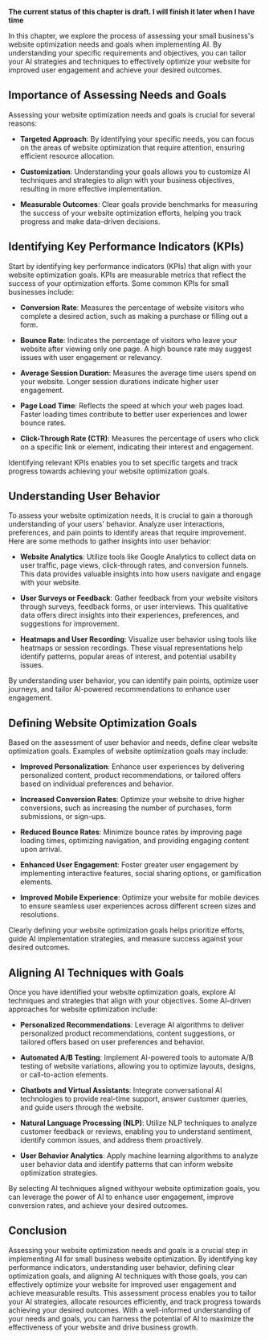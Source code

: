 **The current status of this chapter is draft. I will finish it later when I have time**

In this chapter, we explore the process of assessing your small business's website optimization needs and goals when implementing AI. By understanding your specific requirements and objectives, you can tailor your AI strategies and techniques to effectively optimize your website for improved user engagement and achieve your desired outcomes.

Importance of Assessing Needs and Goals
---------------------------------------

Assessing your website optimization needs and goals is crucial for several reasons:

* **Targeted Approach**: By identifying your specific needs, you can focus on the areas of website optimization that require attention, ensuring efficient resource allocation.

* **Customization**: Understanding your goals allows you to customize AI techniques and strategies to align with your business objectives, resulting in more effective implementation.

* **Measurable Outcomes**: Clear goals provide benchmarks for measuring the success of your website optimization efforts, helping you track progress and make data-driven decisions.

Identifying Key Performance Indicators (KPIs)
---------------------------------------------

Start by identifying key performance indicators (KPIs) that align with your website optimization goals. KPIs are measurable metrics that reflect the success of your optimization efforts. Some common KPIs for small businesses include:

* **Conversion Rate**: Measures the percentage of website visitors who complete a desired action, such as making a purchase or filling out a form.

* **Bounce Rate**: Indicates the percentage of visitors who leave your website after viewing only one page. A high bounce rate may suggest issues with user engagement or relevancy.

* **Average Session Duration**: Measures the average time users spend on your website. Longer session durations indicate higher user engagement.

* **Page Load Time**: Reflects the speed at which your web pages load. Faster loading times contribute to better user experiences and lower bounce rates.

* **Click-Through Rate (CTR)**: Measures the percentage of users who click on a specific link or element, indicating their interest and engagement.

Identifying relevant KPIs enables you to set specific targets and track progress towards achieving your website optimization goals.

Understanding User Behavior
---------------------------

To assess your website optimization needs, it is crucial to gain a thorough understanding of your users' behavior. Analyze user interactions, preferences, and pain points to identify areas that require improvement. Here are some methods to gather insights into user behavior:

* **Website Analytics**: Utilize tools like Google Analytics to collect data on user traffic, page views, click-through rates, and conversion funnels. This data provides valuable insights into how users navigate and engage with your website.

* **User Surveys or Feedback**: Gather feedback from your website visitors through surveys, feedback forms, or user interviews. This qualitative data offers direct insights into their experiences, preferences, and suggestions for improvement.

* **Heatmaps and User Recording**: Visualize user behavior using tools like heatmaps or session recordings. These visual representations help identify patterns, popular areas of interest, and potential usability issues.

By understanding user behavior, you can identify pain points, optimize user journeys, and tailor AI-powered recommendations to enhance user engagement.

Defining Website Optimization Goals
-----------------------------------

Based on the assessment of user behavior and needs, define clear website optimization goals. Examples of website optimization goals may include:

* **Improved Personalization**: Enhance user experiences by delivering personalized content, product recommendations, or tailored offers based on individual preferences and behavior.

* **Increased Conversion Rates**: Optimize your website to drive higher conversions, such as increasing the number of purchases, form submissions, or sign-ups.

* **Reduced Bounce Rates**: Minimize bounce rates by improving page loading times, optimizing navigation, and providing engaging content upon arrival.

* **Enhanced User Engagement**: Foster greater user engagement by implementing interactive features, social sharing options, or gamification elements.

* **Improved Mobile Experience**: Optimize your website for mobile devices to ensure seamless user experiences across different screen sizes and resolutions.

Clearly defining your website optimization goals helps prioritize efforts, guide AI implementation strategies, and measure success against your desired outcomes.

Aligning AI Techniques with Goals
---------------------------------

Once you have identified your website optimization goals, explore AI techniques and strategies that align with your objectives. Some AI-driven approaches for website optimization include:

* **Personalized Recommendations**: Leverage AI algorithms to deliver personalized product recommendations, content suggestions, or tailored offers based on user preferences and behavior.

* **Automated A/B Testing**: Implement AI-powered tools to automate A/B testing of website variations, allowing you to optimize layouts, designs, or call-to-action elements.

* **Chatbots and Virtual Assistants**: Integrate conversational AI technologies to provide real-time support, answer customer queries, and guide users through the website.

* **Natural Language Processing (NLP)**: Utilize NLP techniques to analyze customer feedback or reviews, enabling you to understand sentiment, identify common issues, and address them proactively.

* **User Behavior Analytics**: Apply machine learning algorithms to analyze user behavior data and identify patterns that can inform website optimization strategies.

By selecting AI techniques aligned withyour website optimization goals, you can leverage the power of AI to enhance user engagement, improve conversion rates, and achieve your desired outcomes.

Conclusion
----------

Assessing your website optimization needs and goals is a crucial step in implementing AI for small business website optimization. By identifying key performance indicators, understanding user behavior, defining clear optimization goals, and aligning AI techniques with those goals, you can effectively optimize your website for improved user engagement and achieve measurable results. This assessment process enables you to tailor your AI strategies, allocate resources efficiently, and track progress towards achieving your desired outcomes. With a well-informed understanding of your needs and goals, you can harness the potential of AI to maximize the effectiveness of your website and drive business growth.
